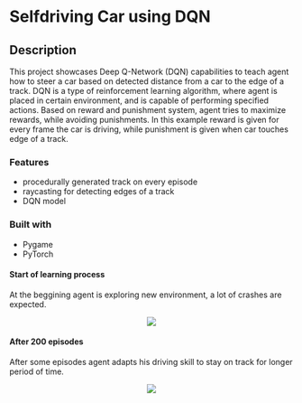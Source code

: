 # Selfdriving Car using DQN

## Description
This project showcases Deep Q-Network (DQN) capabilities to teach agent how to steer a car based on detected distance from a car to the edge of a track.
DQN is a type of reinforcement learning algorithm, where agent is placed in certain environment, and is capable of performing specified actions.
Based on reward and punishment system, agent tries to maximize rewards, while avoiding punishments. In this example reward is given for every frame the car is driving, while punishment is given when car touches edge of a track.

### Features
- procedurally generated track on every episode
- raycasting for detecting edges of a track
- DQN model 

### Built with
- Pygame
- PyTorch

#### Start of learning process
At the beggining agent is exploring new environment, a lot of crashes are expected.
<div align="center">
    <img src="images/first_episodes.gif" />
</div>

#### After 200 episodes
After some episodes agent adapts his driving skill to stay on track for longer period of time.
<div align="center">
    <img src="images/200_episode.gif" />
</div>

